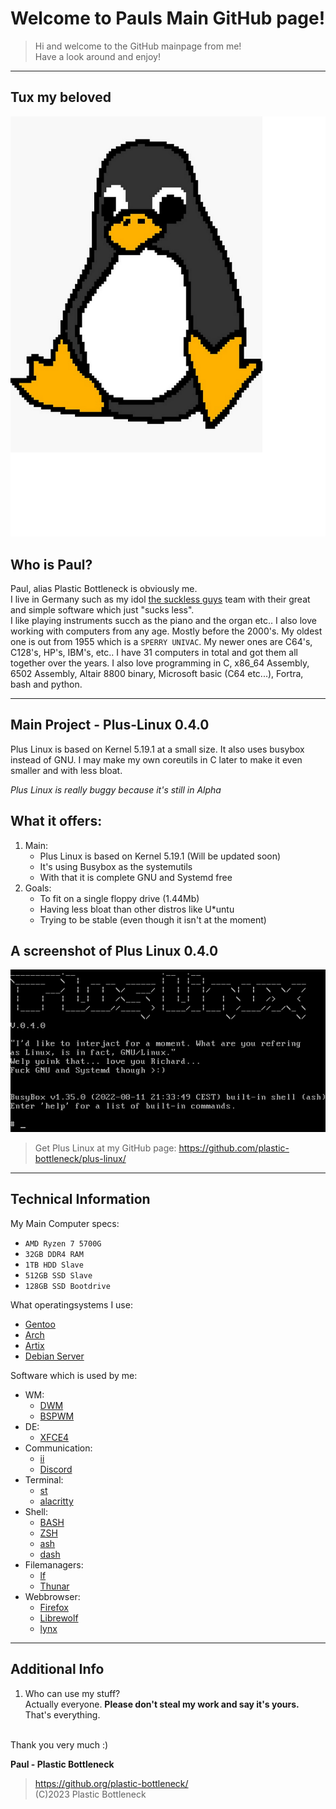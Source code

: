 # Welcome to Pauls Main GitHub page!  
>Hi and welcome to the GitHub mainpage from me!  
>Have a look around and enjoy!
&nbsp;  
---
## Tux my beloved
![Tux](https://github.com/plastic-bottleneck/plastic-bottleneck/blob/main/Screenshot%202023-01-29%20at%2019-37-56%20Tux%20Sticker%20by%20tttttm.png)
## Who is Paul?
Paul, alias Plastic Bottleneck is obviously me.  
I live in Germany such as my idol [the suckless guys](https://suckless.org/) team with their great and simple software which just "sucks less".  
I like playing instruments succh as the piano and the organ etc.. I also love working with computers from any age. Mostly before the 2000's. My oldest one is out from 1955 which is a ```SPERRY UNIVAC```. My newer ones are C64's, C128's, HP's, IBM's, etc.. I have 31 computers in total and got them all together over the years. I also love programming in C, x86_64 Assembly, 6502 Assembly, Altair 8800 binary, Microsoft basic (C64 etc...), Fortra, bash and python.

---

## Main Project - Plus-Linux 0.4.0

Plus Linux is based on Kernel 5.19.1 at a small size. 
It also uses busybox instead of GNU. I may make my own coreutils in C later to make it even smaller and with less bloat. 

*Plus Linux is really buggy because it's still in Alpha*

## What it offers:
1. Main:
    - Plus Linux is based on Kernel 5.19.1 (Will be updated soon)
    - It's using Busybox as the systemutils
    - With that it is complete GNU and Systemd free
2. Goals:
    - To fit on a single floppy drive (1.44Mb)
    - Having less bloat than other distros like U*untu
    - Trying to be stable (even though it isn't at the moment)

## A screenshot of Plus Linux 0.4.0
![Plus-Linux-Screenshot](https://github.com/plastic-bottleneck/Plus-Linux/blob/main/Images/Plus-Linux-0.4.0.jpg)

> Get Plus Linux at my GitHub page: https://github.com/plastic-bottleneck/plus-linux/
---

## Technical Information
My Main Computer specs:  
- ```AMD Ryzen 7 5700G```
- ```32GB DDR4 RAM```
- ```1TB HDD Slave```
- ```512GB SSD Slave```
- ```128GB SSD Bootdrive```

What operatingsystems I use:
- [Gentoo](https://gentoo.org/)
- [Arch](https://archlinux.org/)
- [Artix](https://artixlinux.org/)
- [Debian Server](https://debian.org/)

Software which is used by me:
- WM:
    - [DWM](https://dwm.suckless.org/)
    - [BSPWM](https://github.com/baskerville/bspwm)  
- DE:
    - [XFCE4](https://xfce.org)
- Communication:  
    - [ii](https://tools.suckless.org/ii/)
    - [Discord](https://discord.com/)  
- Terminal:
    - [st](https://st.suckless.org/)
    - [alacritty](https://alacritty.org/)
- Shell:
    - [BASH](https://www.gnu.org/software/bash/)
    - [ZSH](https://zsh.org/)
    - [ash](https://www.in-ulm.de/~mascheck/various/ash/)
    - [dash](http://gondor.apana.org.au/~herbert/dash/)
- Filemanagers:
    - [lf](https://github.com/gokcehan/lf)
    - [Thunar](https://docs.xfce.org/xfce/thunar/start)
- Webbrowser:
    - [Firefox](https://www.mozilla.org/en-US/firefox/new/)
    - [Librewolf](https://librewolf.net/)
    - [lynx](https://lynx.invisible-island.net/)

---

## Additional Info

1. Who can use my stuff?  
Actually everyone. **Please don't steal my work and say it's yours.** That's everything.  

&nbsp;  
Thank you very much :)
&nbsp;  

__Paul - Plastic Bottleneck__
&nbsp;  
> https://github.org/plastic-bottleneck/  
> (C)2023 Plastic Bottleneck
